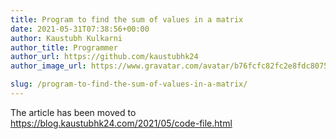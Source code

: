 ```yaml
---
title: Program to find the sum of values in a matrix
date: 2021-05-31T07:38:56+00:00
author: Kaustubh Kulkarni
author_title: Programmer
author_url: https://github.com/kaustubhk24
author_image_url: https://www.gravatar.com/avatar/b76fcfc82fc2e8fdc8075636f1735f61?s=200

slug: /program-to-find-the-sum-of-values-in-a-matrix/
---
```

The article has been moved to https://blog.kaustubhk24.com/2021/05/code-file.html